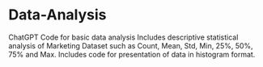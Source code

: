 # Data-Analysis
ChatGPT Code for basic data analysis
Includes descriptive statistical analysis of Marketing Dataset such as Count, Mean, Std, Min, 25%, 50%, 75% and Max.
Includes code for presentation of data in histogram format.
